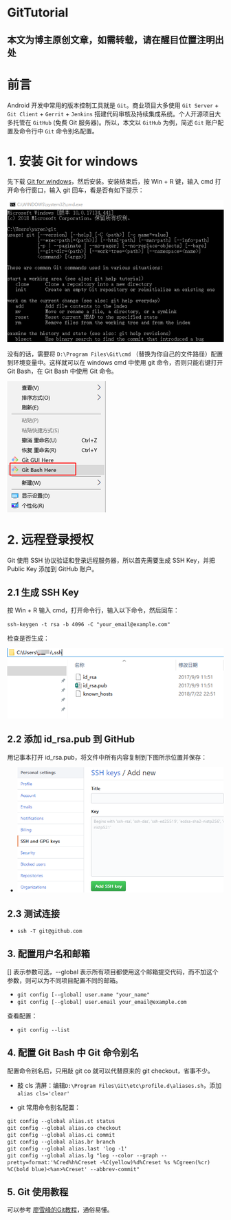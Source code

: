 # GitTutorial

## 本文为博主原创文章，如需转载，请在醒目位置注明出处

# 前言

Android 开发中常用的版本控制工具就是 `Git`。商业项目大多使用 `Git Server` + `Git Client` + `Gerrit` + `Jenkins` 搭建代码审核及持续集成系统。个人开源项目大多托管在 `GitHub` (免费 Git 服务器)。所以，本文以 `GitHub` 为例，简述 `Git` 账户配置及命令行中 `Git` 命令别名配置。

#  1. 安装 Git for windows

先下载 [Git for windows](https://github.com/git-for-windows/git/releases/tag/v2.14.1.windows.1)，然后安装。安装结束后，按 Win + R 键，输入 cmd 打开命令行窗口，输入 git 回车，看是否有如下提示：

![](pictures/check-git.png)

没有的话，需要将 `D:\Program Files\Git\cmd` （替换为你自己的文件路径）配置到环境变量中。这样就可以在 windows cmd 中使用 git 命令，否则只能右键打开 Git Bash，在 Git Bash 中使用 Git 命令。

![](pictures/gitbash.png)

# 2. 远程登录授权

Git 使用 SSH 协议验证和登录远程服务器，所以首先需要生成 SSH Key，并把 Public Key 添加到 GitHub 账户。

## 2.1 生成 SSH Key

按 Win + R 输入 cmd，打开命令行，输入以下命令，然后回车：

`ssh-keygen -t rsa -b 4096 -C "your_email@example.com"`

检查是否生成：

![](pictures/check-pubkey.png)

## 2.2 添加 id_rsa.pub 到 GitHub

用记事本打开 id_rsa.pub，将文件中所有内容复制到下图所示位置并保存：

- ![](pictures/add-ssh-public-key.png)

## 2.3 测试连接

- `ssh -T git@github.com`

## 3. 配置用户名和邮箱

[] 表示参数可选，--global 表示所有项目都使用这个邮箱提交代码，而不加这个参数，则可以为不同项目配置不同的邮箱。

- `git config [--global] user.name "your_name"`
- `git config [--global] user.email your_email@example.com`

查看配置：

- `git config --list`

## 4. 配置 Git Bash 中 Git 命令别名

配置命令别名后，只用敲 git co 就可以代替原来的 git checkout，省事不少。

- 敲 cls 清屏：编辑‪`D:\Program Files\Git\etc\profile.d\aliases.sh`，添加`alias cls='clear'`

- git 常用命令别名配置：

```
git config --global alias.st status
git config --global alias.co checkout
git config --global alias.ci commit
git config --global alias.br branch
git config --global alias.last 'log -1'
git config --global alias.lg "log --color --graph --pretty=format:'%Cred%h%Creset -%C(yellow)%d%Creset %s %Cgreen(%cr) %C(bold blue)<%an>%Creset' --abbrev-commit"
```

## 5. Git 使用教程

可以参考 [廖雪峰的Git教程](https://www.liaoxuefeng.com/wiki/0013739516305929606dd18361248578c67b8067c8c017b000)，通俗易懂。
